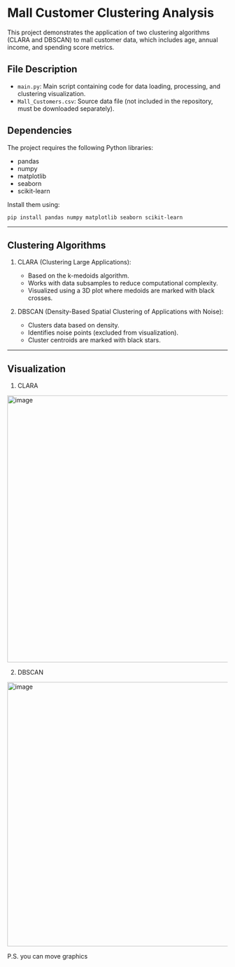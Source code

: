 # Mall Customer Clustering Analysis

This project demonstrates the application of two clustering algorithms (CLARA and DBSCAN) to mall customer data, which includes age, annual income, and spending score metrics.

## File Description

- `main.py`: Main script containing code for data loading, processing, and clustering visualization.
- `Mall_Customers.csv`: Source data file (not included in the repository, must be downloaded separately).

## Dependencies

The project requires the following Python libraries:

- pandas
- numpy
- matplotlib
- seaborn
- scikit-learn

Install them using:
```
pip install pandas numpy matplotlib seaborn scikit-learn
```
____
## Clustering Algorithms

1. CLARA (Clustering Large Applications):
   * Based on the k-medoids algorithm.
   * Works with data subsamples to reduce computational complexity.
   * Visualized using a 3D plot where medoids are marked with black crosses.

5. DBSCAN (Density-Based Spatial Clustering of Applications with Noise):
   * Clusters data based on density.
   * Identifies noise points (excluded from visualization).
   * Cluster centroids are marked with black stars.
_____
## Visualization
1. CLARA
<img width="766" height="609" alt="image" src="https://github.com/user-attachments/assets/8605940a-6bc7-47e7-a66a-c33376ea6570" />

2. DBSCAN
<img width="642" height="603" alt="image" src="https://github.com/user-attachments/assets/3081879a-d689-4668-b49a-7411268666a8" />

P.S. you can move graphics 
